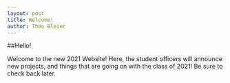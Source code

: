 ```yaml
---
layout: post
title: Welcome!
author: Theo Bleier
---
```


##Hello!

Welcome to the new 2021 Website! Here, the student officers will announce new projects, and things that are going on with the class of 2021! Be sure to check back later.
